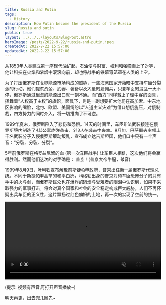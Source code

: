 ```yaml
---
title: Russia and Putin
tags:
  - History
description: How Putin become the president of the Russia
slug: Russia and putin
public: true
layout: ../../../layouts/BlogPost.astro
heroImage: /posts/2022-9-22/russia-and-putin.jpeg
createdAt: 2022-9-22 15:57:00
updatedAt: 2022-9-22 15:57:00
---
```




从1853年人类建立第一座现代油矿起，石油便与财富、权利和强盛画上了对等，他让科技在火焰和浓烟中滚滚向前，却也将战争的铁幕穹笼罩在人类的上空。



为了打压俄罗斯在世界能源市场构成的威胁，一些海湾国家开始暗中支持车臣分裂派的行动。他们提供资金、武器、装备以及大量的雇佣兵，只要车臣的混乱一天不停，俄罗斯通过里海的能源出口就一刻不通。而“西方”同样戴上了理中客的面具，挥舞着“人权高于主权”的旗帜，面具下，则是一副想要扩大他们在高加索、中东地区影响的嘴脸，北约、欧盟、美国纷纷以“人道主义灾难”为借口想俄施压，对俄制裁，四方势力的同时介入，将一切推向了不可逆。



1999年夏末，俄罗斯陷入了悲伤和恐惧。14天的时间里，车臣非法武装接连在俄罗斯境内制造了4起公寓炸弹袭击，313人在袭击中丧生。8月初，巴萨耶夫率领上千名武装分子入侵俄罗斯策动叛乱，宣布成立达吉斯坦国，他们口中只有一个声音：“分裂、分裂、分裂”。



5年前俄罗斯在格罗兹尼留的血 (第一次车臣战争) 让车臣人相信，这次他们将会赢得胜利。然而他们这次的对手确是： 普京！(普京大帝牛逼，破音)



1999年8月9日，叶利钦宣布解散前斯捷帕申政府，普京出任新一届俄罗斯代理总统。不同于斯捷帕申高举的和平白鸽，科格勒出身的普京对待车臣恐怖分子的只有手中的火与剑，而俄罗斯民众也在爆炸的硝烟与受难者的眼泪中认识到，如果不采取强力的军事打击，将会对真个国家和社会的安全稳定构成巨大威胁，人们不再怀疑出兵车臣的正义性，这片飘扬过红色旗帜的土地，再一次的实现了空前的统一。

<video width="100%" height="auto" controls muted="muted">
  <source src="/posts/2022-9-22/3093.MP4" type="video/mp4">
</video>

<p class='text-sm w-full text-center my-4 text-slate-600 dark:text-zinc-400'>(提示: 视频有声音,可打开声音播放~)</p>

明天再更，出去兜几圈先~
